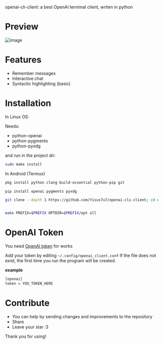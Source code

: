 openai-cli-client: a best OpenAI terminal client, writen in python

# Preview
![image](https://user-images.githubusercontent.com/64093255/218856689-2449f1b5-8724-4693-9bef-e2beaa915a59.png)


# Features
- Remember messages
- Interactive chat
- Syntactic highlighting (basic)

# Installation

In Linux OS:

Needs:

- python-openai
- python-pygments
- python-pyxdg

and run in the project dir:

```bash
sudo make install

```

In Android (Termux)

```bash
pkg install python clang build-essential python-pip git
```

```bash
pip install openai pygments pyxdg

```

```bash
git clone --depth 1 https://github.com/Yisus7u7/openai-cli-client; cd openai-cli-client

```

```bash

make PREFIX=$PREFIX OPTDIR=$PREFIX/opt all
```
# OpenAI Token

You need [OpenAI token](https://platform.openai.com/docs/introduction/tokens) for works

Add your token by editing `~/.config/openai_client.conf`
If the file does not exist, the first time you run the program will be created.

**example**

```bash
[openai]
token = YOU_TOKEN_HERE
```

# Contribute

- You can help by sending changes and improvements to the repository
- Share 
- Leave your star :3

Thank you for using!
